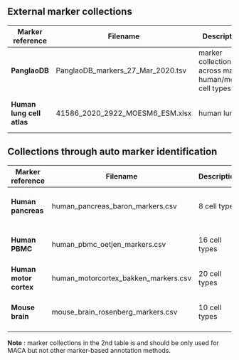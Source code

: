 ## External marker collections

| Marker reference | Filename | Description | Publication
| --- | ----------- | --------- | ----
| **PanglaoDB** | PanglaoDB_markers_27_Mar_2020.tsv | marker collection across major human/mouse cell types | Franzén et al., Database 2019
| **Human lung cell atlas** | 41586_2020_2922_MOESM6_ESM.xlsx | human lung | Travaglini et al., Nature 2020

## Collections through auto marker identification

| Marker reference | Filename | Description | Publication
| --- | ----------- | --------- | ----
| **Human pancreas** | human_pancreas_baron_markers.csv | 8 cell types | Baron et al, Cell Systems 2016
| **Human PBMC** | human_pbmc_oetjen_markers.csv | 16 cell types  | Oetjen et al, JCI Insight 2018
| **Human motor cortex** | human_motorcortex_bakken_markers.csv | 20 cell types | Bakken et al, Nature 2021
| **Mouse brain** | mouse_brain_rosenberg_markers.csv | 10 cell types  | Rosenberg et al, Science 2018

   **Note** : marker collections in the 2nd table is and should be only used for MACA but not other marker-based annotation methods.
